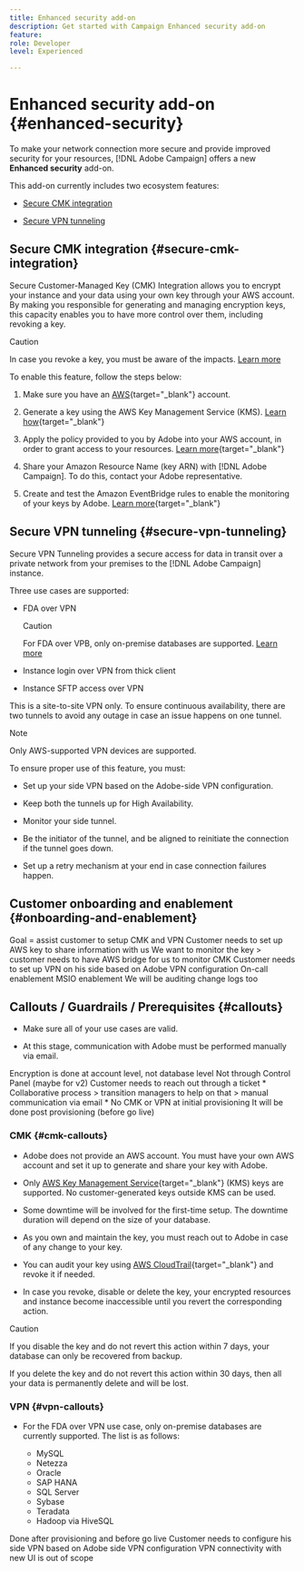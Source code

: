 ```yaml
---
title: Enhanced security add-on
description: Get started with Campaign Enhanced security add-on
feature: 
role: Developer
level: Experienced

---
```

# Enhanced security add-on {#enhanced-security}

To make your network connection more secure and provide improved security for your resources, [!DNL Adobe Campaign] offers a new **Enhanced security** add-on.

This add-on currently includes two ecosystem features:

* [Secure CMK integration](#secure-cmk-integration)

* [Secure VPN tunneling](#secure-vpn-tunneling)

## Secure CMK integration {#secure-cmk-integration}

Secure Customer-Managed Key (CMK) Integration allows you to encrypt your instance and your data using your own key through your AWS account<!--instead of Adobe-owned keys-->. By making you responsible for generating and managing encryption keys, this capacity enables you to have more control over them, including revoking a key.

>[!CAUTION]
>
>In case you revoke a key, you must be aware of the impacts. [Learn more](#cmk-callouts)

To enable this feature, follow the steps below:

1. Make sure you have an [AWS](https://aws.amazon.com/){target="_blank"} account.

1. Generate a key using the AWS Key Management Service (KMS). [Learn how](https://docs.aws.amazon.com/kms/latest/developerguide/create-keys.html){target="_blank"}

1. Apply the policy provided to you by Adobe into your AWS account, in order to grant access to your resources. [Learn more](https://docs.aws.amazon.com/kms/latest/developerguide/key-policy-services.html){target="_blank"} <!--link TBC-->

1. Share your Amazon Resource Name (key ARN) with [!DNL Adobe Campaign]. To do this, contact your Adobe representative. <!--or Adobe transition manager?-->

1. Create and test the Amazon EventBridge rules to enable the monitoring of your keys by Adobe.​ [Learn more](https://docs.aws.amazon.com/eventbridge/latest/userguide/eb-rules.html){target="_blank"}

## Secure VPN tunneling {#secure-vpn-tunneling}

Secure VPN Tunneling provides a secure access for data in transit over a private network from your premises to the [!DNL Adobe Campaign] instance.

Three use cases are supported:

* FDA over VPN<!--to access your on-premise database from the Campaign instance over VPN-->

    >[!CAUTION]
    >
    >For FDA over VPB, only on-premise databases are supported. [Learn more](#vpn-callouts)

* Instance login over VPN from thick client

* Instance SFTP access over VPN

This is a site-to-site VPN only. To ensure continuous availability, there are two tunnels to avoid any outage in case an issue happens on one tunnel.

>[!NOTE]
>
>Only AWS-supported VPN devices are supported.<!--Richa to provide more information?-->

To ensure proper use of this feature, you must:

* Set up your side VPN based on the Adobe-side VPN configuration.

* Keep both the tunnels up for High Availability.

* Monitor your side tunnel.

* Be the initiator of the tunnel, and be aligned to reinitiate the connection if the tunnel goes down.

* Set up a retry mechanism at your end in case connection failures happen.

## Customer onboarding and enablement {#onboarding-and-enablement}

Goal = assist customer to setup CMK and VPN
Customer needs to set up AWS key to share information with us
We want to monitor the key > customer needs to have AWS bridge for us to monitor CMK
Customer needs to set up VPN on his side based on Adobe VPN configuration
On-call enablement
MSIO enablement
We will be auditing change logs too

## Callouts / Guardrails / Prerequisites {#callouts}

* Make sure all of your use cases are valid.

* At this stage, communication with Adobe must be performed manually via email.

Encryption is done at account level, not database level
Not through Control Panel (maybe for v2)
Customer needs to reach out through a ticket
    * Collaborative process > transition managers to help on that > manual communication via email
    * No CMK or VPN at initial provisioning It will be done post provisioning (before go live)


### CMK {#cmk-callouts}

* Adobe does not provide an AWS account. You must have your own AWS account and set it up to generate and share your key with Adobe.

* Only [AWS Key Management Service](https://docs.aws.amazon.com/kms/latest/developerguide/overview.html){target="_blank"} (KMS) keys are supported. No customer-generated keys outside KMS can be used.​

* Some downtime will be involved for the first-time setup. ​The downtime duration will depend on the size of your database.

* As you own and maintain the key, you must reach out to Adobe in case of any change to your key.​

* You can audit your key using [AWS CloudTrail](https://docs.aws.amazon.com/awscloudtrail/latest/userguide/cloudtrail-user-guide.html){target="_blank"} and revoke it if needed.​

* In case you revoke, disable or delete the key, your encrypted resources and instance become inaccessible until you revert the corresponding action.

>[!CAUTION]
>
>If you disable the key and do not revert this action within 7 days, your database can only be recovered from backup.
>
>If you delete the key and do not revert this action within 30 days, then all your data is permanently delete and will be lost.​

### VPN {#vpn-callouts}

* For the FDA over VPN use case, only on-premise databases are currently supported. The list is as follows<!--Richa to check the list with PM-->:

    * MySQL
    * Netezza 
    * Oracle 
    * SAP HANA 
    * SQL Server 
    * Sybase 
    * Teradata 
    * Hadoop via HiveSQL


Done after provisioning and before go live
Customer needs to configure his side VPN based on Adobe side VPN configuration
VPN connectivity with new UI is out of scope